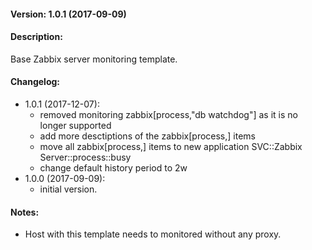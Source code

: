 #### Version: 1.0.1 (2017-09-09)

#### Description:
Base Zabbix server monitoring template.

#### Changelog:
- 1.0.1 (2017-12-07):
  - removed monitoring zabbix[process,"db watchdog"] as it is no longer supported
  - add more desctiptions of the zabbix[process,] items
  - move all zabbix[process,] items to new application SVC::Zabbix Server::process::busy
  - change default history period to 2w
- 1.0.0 (2017-09-09):
  - initial version.

#### Notes:
* Host with this template needs to monitored without any proxy.